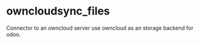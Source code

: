 owncloudsync_files
==================

Connector to an owncloud server use owncloud as an storage backend for odoo.


